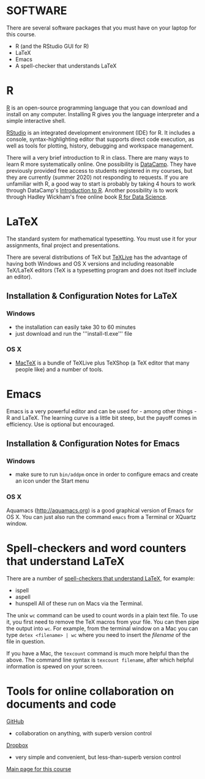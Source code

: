 # SOFTWARE

There are several software packages that you must have on your laptop for this course.
* R (and the RStudio GUI for R)
* LaTeX
* Emacs
* A spell-checker that understands LaTeX

# R

[R](http://www.r-project.org) is an open-source programming language
that you can download and install on any computer.  Installing R gives
you the language interpreter and a simple interactive shell.
 
[RStudio](https://www.rstudio.com/products/rstudio/) is an integrated
development environment (IDE) for R. It includes a console,
syntax-highlighting editor that supports direct code execution, as
well as tools for plotting, history, debugging and workspace
management.

There will a very brief introduction to R in class.  There are many
ways to learn R more systematically online.  One possibility is
[DataCamp](https://www.datacamp.com/home).  They have previously
provided free access to students registered in my courses, but they
are currently (summer 2020) not responding to requests.  If you are
unfamiliar with R, a good way to start is probably by taking 4 hours
to work through DataCamp's
[Introduction to R](https://www.datacamp.com/courses/free-introduction-to-r).
Another possibility is to work through Hadley Wickham's free online
book [R for Data Science](https://r4ds.had.co.nz/).

# LaTeX

The standard system for mathematical typesetting.  You must use it for
your assignments, final project and presentations.

There are several distributions of TeX but
[TeXLive](https://www.tug.org/texlive/) has the advantage of having
both Windows and OS X versions and including reasonable TeX/LaTeX editors
(TeX is a typesetting program and does not itself include an editor).

## Installation & Configuration Notes for LaTeX

### Windows
* the installation can easily take 30 to 60 minutes
* just download and run the '''install-tl.exe''' file

### OS X
* [MacTeX](https://www.tug.org/mactex/) is a bundle of TeXLive plus
  TeXShop (a TeX editor that many people like) and a number of tools.

# Emacs

Emacs is a very powerful editor and can be used for - among other
things - R and LaTeX. The learning curve is a little bit steep, but
the payoff comes in efficiency.  Use is optional but encouraged.

## Installation & Configuration Notes for Emacs

### Windows
* make sure to run `bin/addpm` once in order to configure emacs and
  create an icon under the Start menu

### OS X

Aquamacs (http://aquamacs.org) is a good graphical version of Emacs
for OS X.  You can just also run the command ```emacs``` from a
Terminal or XQuartz window.

# Spell-checkers and word counters that understand LaTeX

There are a number of
[spell-checkers that understand LaTeX](http://en.wikibooks.org/wiki/LaTeX/Tips_and_Tricks#Spell-checking_and_Word_Counting),
for example:
* ispell
* aspell
* hunspell
All of these run on Macs via the Terminal.

The unix `wc` command can be used to count words in a plain text file.
To use it, you first need to remove the TeX macros from your file.
You can then pipe the output into `wc`.  For example, from the terminal
window on a Mac you can type ```detex <filename> | wc``` where you
need to insert the _filename_ of the file in question.

If you have a Mac, the `texcount` command is much more helpful than
the above.  The command line syntax is ```texcount filename```, after
which helpful information is spewed on your screen.

# Tools for online collaboration on documents and code

[GitHub](https://github.com/)
* collaboration on anything, with superb version control

[Dropbox](https://www.dropbox.com/)
* very simple and convenient, but less-than-superb version control

[Main page for this course](.)
